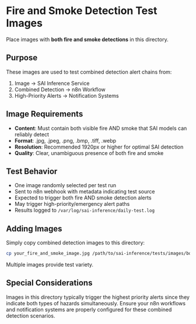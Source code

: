 # Fire and Smoke Detection Test Images

Place images with **both fire and smoke detections** in this directory.

## Purpose
These images are used to test combined detection alert chains from:
1. Image → SAI Inference Service 
2. Combined Detection → n8n Workflow
3. High-Priority Alerts → Notification Systems

## Image Requirements
- **Content**: Must contain both visible fire AND smoke that SAI models can reliably detect
- **Format**: .jpg, .jpeg, .png, .bmp, .tiff, .webp
- **Resolution**: Recommended 1920px or higher for optimal SAI detection
- **Quality**: Clear, unambiguous presence of both fire and smoke

## Test Behavior
- One image randomly selected per test run
- Sent to n8n webhook with metadata indicating test source
- Expected to trigger both fire AND smoke detection alerts
- May trigger high-priority/emergency alert paths
- Results logged to `/var/log/sai-inference/daily-test.log`

## Adding Images
Simply copy combined detection images to this directory:

```bash
cp your_fire_and_smoke_image.jpg /path/to/sai-inference/tests/images/both/
```

Multiple images provide test variety.

## Special Considerations
Images in this directory typically trigger the highest priority alerts since they indicate both types of hazards simultaneously. Ensure your n8n workflows and notification systems are properly configured for these combined detection scenarios.